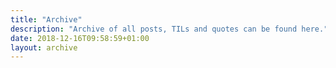 ```yaml
---
title: "Archive"
description: "Archive of all posts, TILs and quotes can be found here."
date: 2018-12-16T09:58:59+01:00
layout: archive
---
```

